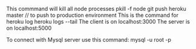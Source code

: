 This commmand will kill all node processes
pkill -f node
git push heroku master // to push to production environment
This is the command for heroku log heroku logs --tail
The client is on localhost:3000
The server is on localhost:5000


To connect with Mysql server use this command: mysql -u root -p

